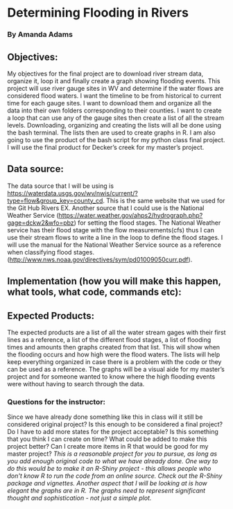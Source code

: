 # Determining Flooding in Rivers


### By Amanda Adams



## Objectives:
  
My objectives for the final project are to download river stream data, organize it, loop it and finally create a graph showing flooding events. This project will use river gauge sites in WV and determine if the water flows are considered flood waters. I want the timeline to be from historical to current time for each gauge sites. I want to download them and organize all the data into their own folders corresponding to their counties. I want to create a loop that can use any of the gauge sites then create a list of all the stream levels. Downloading, organizing and creating the lists will all be done using the bash terminal. The lists then are used to create graphs in R.  I am also going to use the product of the bash script for my python class final project. I will use the final product for Decker’s creek for my master’s project. 


## Data source:

The data source that I will be using is https://waterdata.usgs.gov/wv/nwis/current/?type=flow&group_key=county_cd. This is the same website that we used for the Git Hub Rivers EX.  Another source that  I could use is the National Weather Service (https://water.weather.gov/ahps2/hydrograph.php?gage=dckw2&wfo=pbz) for setting the flood stages. The National Weather service has their flood stage with the flow measurements(cfs) thus I can use their stream flows to write a line in the loop to define the flood stages.  I will use the manual for the National Weather Service source as a reference when classifying flood stages.  (http://www.nws.noaa.gov/directives/sym/pd01009050curr.pdf). 


## Implementation (how you will make this happen, what tools, what code, commands etc):
  


## Expected Products:

The expected products are a list of all the water stream gages with their first lines as a reference, a list of the different flood stages, a list of flooding times and amounts then graphs created from that list. This will show when the flooding occurs and how high were the flood waters. The lists will help keep everything organized in case there is a problem with the code or they can be used as a reference. The graphs will be a visual aide for my master’s project and for someone wanted to know where the high flooding events were without having to search through the data. 


### Questions for the instructor:

Since we have already done something like this in class will it still be considered original project? Is this enough to be considered a final project? Do I have to add more states for the project acceptable? 
Is this something that you think I can create on time? What could be added to make this project better? Can I create more items in R that would be good for my master project? _This is a reasonable project for you to pursue, as long as you add enough original code to what we have already done.  One way to do this would be to make it an R-Shiny project - this allows people who don't know R to run the code from an online source. Check out the R-Shiny package and vignettes.  Another aspect that I will be looking at is how elegant the graphs are in R.  The graphs need to represent significant thought and sophistication - not just a simple plot._
